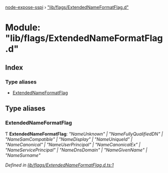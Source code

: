 [node-expose-sspi](../README.md) › ["lib/flags/ExtendedNameFormatFlag.d"](_lib_flags_extendednameformatflag_d_.md)

# Module: "lib/flags/ExtendedNameFormatFlag.d"

## Index

### Type aliases

* [ExtendedNameFormatFlag](_lib_flags_extendednameformatflag_d_.md#extendednameformatflag)

## Type aliases

###  ExtendedNameFormatFlag

Ƭ **ExtendedNameFormatFlag**: *"NameUnknown" | "NameFullyQualifiedDN" | "NameSamCompatible" | "NameDisplay" | "NameUniqueId" | "NameCanonical" | "NameUserPrincipal" | "NameCanonicalEx" | "NameServicePrincipal" | "NameDnsDomain" | "NameGivenName" | "NameSurname"*

*Defined in [lib/flags/ExtendedNameFormatFlag.d.ts:1](https://github.com/jlguenego/node-expose-sspi/blob/502a4fd/lib/flags/ExtendedNameFormatFlag.d.ts#L1)*
